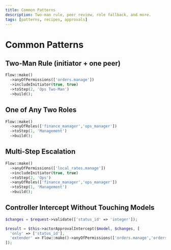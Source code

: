 ```yaml
---
title: Common Patterns
description: Two-man rule, peer review, role fallback, and more.
tags: [patterns, recipes, approvals]
---
```


# Common Patterns

## Two-Man Rule (initiator + one peer)

```php
Flow::make()
  ->anyOfPermissions(['orders.manage'])
  ->includeInitiator(true, true)
  ->toStep(2, 'Ops Two-Man')
  ->build();
```

## One of Any Two Roles

```php
Flow::make()
  ->anyOfRoles(['finance_manager','ops_manager'])
  ->toStep(1, 'Management')
  ->build();
```

## Multi-Step Escalation

```php
Flow::make()
  ->anyOfPermissions(['local_rates.manage'])
  ->includeInitiator(true, true)
  ->toStep(2, 'Ops')
  ->anyOfRoles(['finance_manager','ops_manager'])
  ->toStep(1, 'Management')
  ->build();
```

## Controller Intercept Without Touching Models

```php
$changes = $request->validate(['status_id' => 'integer']);

$result = $this->actorApprovalIntercept($model, $changes, [
  'only' => ['status_id'],
  'extender' => Flow::make()->anyOfPermissions(['orders.manage','orders.escalate'])->toStep(2, 'Ops'),
]);
```
